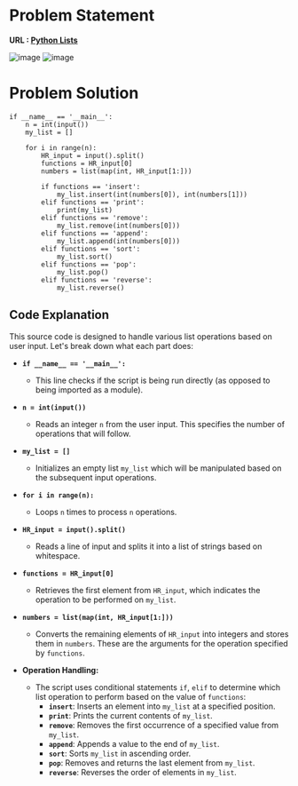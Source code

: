 # Problem Statement 
**URL : [Python Lists](https://www.hackerrank.com/challenges/python-lists/problem?isFullScreen=true)**

![image](https://github.com/JawadSher/Python_Problems-HackerRank/assets/158135119/6ad41091-99a5-4c0d-a9d3-4286b5bca0af)
![image](https://github.com/JawadSher/Python_Problems-HackerRank/assets/158135119/503fe67f-a259-4485-926e-5d4fdcd3c160)

# Problem Solution 
```
if __name__ == '__main__':
    n = int(input())
    my_list = []
    
    for i in range(n):
        HR_input = input().split()
        functions = HR_input[0]
        numbers = list(map(int, HR_input[1:]))
        
        if functions == 'insert':
            my_list.insert(int(numbers[0]), int(numbers[1]))
        elif functions == 'print':
            print(my_list)
        elif functions == 'remove':
            my_list.remove(int(numbers[0]))
        elif functions == 'append':
            my_list.append(int(numbers[0]))
        elif functions == 'sort':
            my_list.sort()
        elif functions == 'pop':
            my_list.pop()
        elif functions == 'reverse':
            my_list.reverse()
```

## Code Explanation
This source code is designed to handle various list operations based on user input. Let's break down what each part does:

-   **`if __name__ == '__main__':`**
    
    -   This line checks if the script is being run directly (as opposed to being imported as a module).
-   **`n = int(input())`**
    
    -   Reads an integer `n` from the user input. This specifies the number of operations that will follow.
-   **`my_list = []`**
    
    -   Initializes an empty list `my_list` which will be manipulated based on the subsequent input operations.
-   **`for i in range(n):`**
    
    -   Loops `n` times to process `n` operations.
-   **`HR_input = input().split()`**
    
    -   Reads a line of input and splits it into a list of strings based on whitespace.
-   **`functions = HR_input[0]`**
    
    -   Retrieves the first element from `HR_input`, which indicates the operation to be performed on `my_list`.
-   **`numbers = list(map(int, HR_input[1:]))`**
    
    -   Converts the remaining elements of `HR_input` into integers and stores them in `numbers`. These are the arguments for the operation specified by `functions`.
-   **Operation Handling:**
    
    -   The script uses conditional statements `if`, `elif` to determine which list operation to perform based on the value of `functions`:
        -   **`insert`**: Inserts an element into `my_list` at a specified position.
        -   **`print`**: Prints the current contents of `my_list`.
        -   **`remove`**: Removes the first occurrence of a specified value from `my_list`.
        -   **`append`**: Appends a value to the end of `my_list`.
        -   **`sort`**: Sorts `my_list` in ascending order.
        -   **`pop`**: Removes and returns the last element from `my_list`.
        -   **`reverse`**: Reverses the order of elements in `my_list`.



